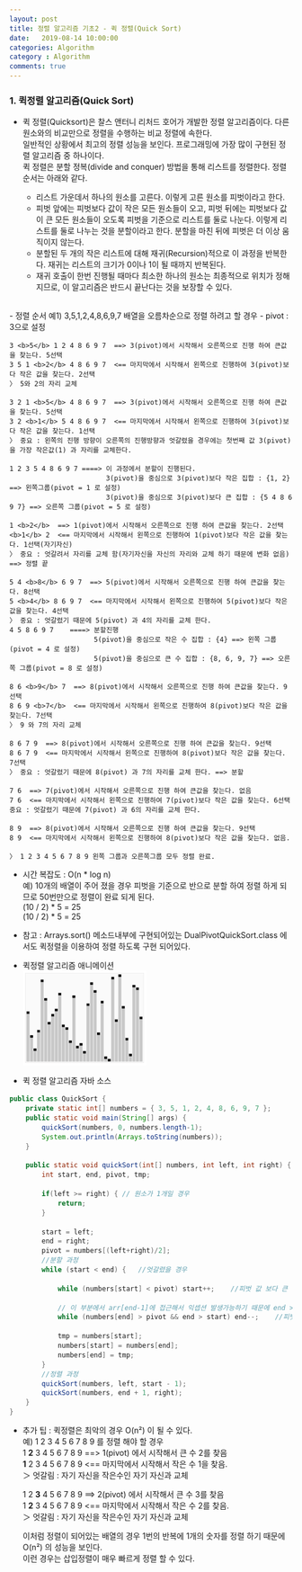 ```yaml
---
layout: post
title: 정렬 알고리즘 기초2 - 퀵 정렬(Quick Sort)
date:   2019-08-14 10:00:00
categories: Algorithm
category : Algorithm
comments: true 
---
```


### 1. 퀵정렬 알고리즘(Quick Sort)

- 퀵 정렬(Quicksort)은 찰스 앤터니 리처드 호어가 개발한 정렬 알고리즘이다. 다른 원소와의 비교만으로 정렬을 수행하는 비교 정렬에 속한다.  
  일반적인 상황에서 최고의 정렬 성능을 보인다. 프로그래밍에 가장 많이 구현된 정렬 알고리즘 중 하나이다.  
  퀵 정렬은 분할 정복(divide and conquer) 방법을 통해 리스트를 정렬한다. 정렬 순서는 아래와 같다.  
    
    - 리스트 가운데서 하나의 원소를 고른다. 이렇게 고른 원소를 피벗이라고 한다.
    - 피벗 앞에는 피벗보다 값이 작은 모든 원소들이 오고, 피벗 뒤에는 피벗보다 값이 큰 모든 원소들이 오도록 피벗을 기준으로 리스트를 둘로 나눈다. 
      이렇게 리스트를 둘로 나누는 것을 분할이라고 한다. 분할을 마친 뒤에 피벗은 더 이상 움직이지 않는다.  
    - 분할된 두 개의 작은 리스트에 대해 재귀(Recursion)적으로 이 과정을 반복한다. 재귀는 리스트의 크기가 0이나 1이 될 때까지 반복된다.
    - 재귀 호출이 한번 진행될 때마다 최소한 하나의 원소는 최종적으로 위치가 정해지므로, 이 알고리즘은 반드시 끝난다는 것을 보장할 수 있다.  
<br/>
- 정렬 순서  
   예1) 3,5,1,2,4,8,6,9,7 배열을 오름차순으로 정렬 하려고 할 경우  
   - pivot : 3으로 설정  

    3 <b>5</b> 1 2 4 8 6 9 7  ==> 3(pivot)에서 시작해서 오른쪽으로 진행 하여 큰값을 찾는다. 5선택  
    3 5 1 <b>2</b> 4 8 6 9 7  <== 마지막에서 시작해서 왼쪽으로 진행하여 3(pivot)보다 작은 값을 찾는다. 2선택  
    〉 5와 2의 자리 교체
      
    3 2 1 <b>5</b> 4 8 6 9 7  ==> 3(pivot)에서 시작해서 오른쪽으로 진행 하여 큰값을 찾는다. 5선택  
    3 2 <b>1</b> 5 4 8 6 9 7  <== 마지막에서 시작해서 왼쪽으로 진행하여 3(pivot)보다 작은 값을 찾는다. 1선택  
    〉 중요 : 왼쪽의 진행 방향이 오른쪽의 진행방향과 엇갈렸을 경우에는 첫번째 값 3(pivot)을 가장 작은값(1) 과 자리를 교체한다.  
     
    1 2 3 5 4 8 6 9 7 ====> 이 과정에서 분할이 진행된다.  
                            3(pivot)을 중심으로 3(pivot)보다 작은 집합 : {1, 2} ==> 왼쪽그룹(pivot = 1 로 설정)  
                            3(pivot)을 중심으로 3(pivot)보다 큰 집합 : {5 4 8 6 9 7} ==> 오른쪽 그룹(pivot = 5 로 설정)  
                              
    1 <b>2</b>  ==> 1(pivot)에서 시작해서 오른쪽으로 진행 하여 큰값을 찾는다. 2선택  
    <b>1</b> 2  <== 마지막에서 시작해서 왼쪽으로 진행하여 1(pivot)보다 작은 값을 찾는다. 1선택(자기자신)  
    〉 중요 : 엇갈려서 자리를 교체 함(자기자신을 자신의 자리와 교체 하기 때문에 변화 없음) ==> 정렬 끝  
    
    5 4 <b>8</b> 6 9 7  ==> 5(pivot)에서 시작해서 오른쪽으로 진행 하여 큰값을 찾는다. 8선택  
    5 <b>4</b> 8 6 9 7  <== 마지막에서 시작해서 왼쪽으로 진행하여 5(pivot)보다 작은 값을 찾는다. 4선택  
    〉 중요 : 엇갈렸기 때문에 5(pivot) 과 4의 자리를 교체 한다.  
    4 5 8 6 9 7    ====> 분할진행  
                         5(pivot)을 중심으로 작은 수 집합 : {4} ==> 왼쪽 그룹(pivot = 4 로 설정)  
                         5(pivot)을 중심으로 큰 수 집합 : {8, 6, 9, 7} ==> 오른쪽 그룹(pivot = 8 로 설정)  
    
    8 6 <b>9</b> 7  ==> 8(pivot)에서 시작해서 오른쪽으로 진행 하여 큰값을 찾는다. 9선택  
    8 6 9 <b>7</b>  <== 마지막에서 시작해서 왼쪽으로 진행하여 8(pivot)보다 작은 값을 찾는다. 7선택  
    〉 9 와 7의 자리 교체  
    
    8 6 7 9  ==> 8(pivot)에서 시작해서 오른쪽으로 진행 하여 큰값을 찾는다. 9선택  
    8 6 7 9  <== 마지막에서 시작해서 왼쪽으로 진행하여 8(pivot)보다 작은 값을 찾는다. 7선택  
    〉 중요 : 엇갈렸기 때문에 8(pivot) 과 7의 자리를 교체 한다. ==> 분할  
    
    7 6  ==> 7(pivot)에서 시작해서 오른쪽으로 진행 하여 큰값을 찾는다. 없음  
    7 6  <== 마지막에서 시작해서 왼쪽으로 진행하여 7(pivot)보다 작은 값을 찾는다. 6선택  
    중요 : 엇갈렸기 때문에 7(pivot) 과 6의 자리를 교체 한다.  
    
    8 9  ==> 8(pivot)에서 시작해서 오른쪽으로 진행 하여 큰값을 찾는다. 9선택  
    8 9  <== 마지막에서 시작해서 왼쪽으로 진행하여 8(pivot)보다 작은 값을 찾는다. 없음.  

    〉 1 2 3 4 5 6 7 8 9 왼쪽 그룹과 오른쪽그룹 모두 정렬 완료.  

- 시간 복잡도 : O(n * log n)  
    예) 10개의 배열이 주어 졌을 경우 피벗을 기준으로 반으로 분할 하여 정렬 하게 되므로 50번만으로 정렬이 완료 되게 된다.        
      (10 / 2) * 5 = 25  
      (10 / 2) * 5 = 25  
      
- 참고 : Arrays.sort() 메소드내부에 구현되어있는 DualPivotQuickSort.class 에서도 퀵정렬을 이용하여 정렬 하도록 구현 되어있다.

- 퀵정렬 알고리즘 애니메이션  
![QuickSort](/img/algorithm/quickSort.gif)


- 퀵 정렬 알고리즘 자바 소스
```java
public class QuickSort {
	private static int[] numbers = { 3, 5, 1, 2, 4, 8, 6, 9, 7 };
	public static void main(String[] args) {
		quickSort(numbers, 0, numbers.length-1);
		System.out.println(Arrays.toString(numbers));
	}
	
	public static void quickSort(int[] numbers, int left, int right) {
        int start, end, pivot, tmp;
        
        if(left >= right) { // 원소가 1개일 경우
            return;
        }
        
        start = left;
        end = right;
        pivot = numbers[(left+right)/2];
        //분할 과정
        while (start < end) {	//엇갈렸을 경우
            
            while (numbers[start] < pivot) start++;    //피벗 값 보다 큰 값을 만날때까지 반복
            
            // 이 부분에서 arr[end-1]에 접근해서 익셉션 발생가능하기 때문에 end > start 조건 필요
            while (numbers[end] > pivot && end > start) end--;    //피벗 값 보다 작은 값을 만날때까지 반복

            tmp = numbers[start];
            numbers[start] = numbers[end];
            numbers[end] = tmp;
        }
        //정렬 과정
        quickSort(numbers, left, start - 1);
        quickSort(numbers, end + 1, right);
    }
}
```

- 추가 팁 : 퀵정렬은 최악의 경우 O(n²) 이 될 수 있다.  
  예) 1 2 3 4 5 6 7 8 9 를 정렬 해야 할 경우   
  1 <b>2</b> 3 4 5 6 7 8 9  ==> 1(pivot) 에서 시작해서 큰 수 2를 찾음   
  <b>1</b> 2 3 4 5 6 7 8 9  <== 마지막에서 시작해서 작은 수 1을 찾음.  
  ＞ 엇갈림 : 자기 자신을 작은수인 자기 자신과 교체    
  
  1 2 <b>3</b> 4 5 6 7 8 9  ==> 2(pivot) 에서 시작해서 큰 수 3를 찾음    
  1 <b>2</b> 3 4 5 6 7 8 9  <== 마지막에서 시작해서 작은 수 2를 찾음.  
  ＞ 엇갈림 : 자기 자신을 작은수인 자기 자신과 교체   
 
  이처럼 정렬이 되어있는 배열의 경우 1번의 반복에 1개의 숫자를 정렬 하기 때문에 O(n²) 의 성능을 보인다.  
  이런 경우는 삽입정렬이 매우 빠르게 정렬 할 수 있다.